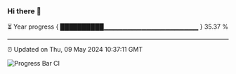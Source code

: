 ### Hi there 👋

⏳ Year progress { ██████████▁▁▁▁▁▁▁▁▁▁▁▁▁▁▁▁▁▁▁▁ } 35.37 %

---

⏰ Updated on Thu, 09 May 2024 10:37:11 GMT

![Progress Bar CI](https://github.com/IshwaranRudhara/GIT-ACTION/workflows/Progress%20Bar%20CI/badge.svg)
